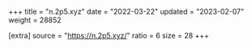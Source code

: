 +++
title = "n.2p5.xyz"
date = "2022-03-22"
updated = "2023-02-07"
weight = 28852

[extra]
source = "https://n.2p5.xyz/"
ratio = 6
size = 28
+++
